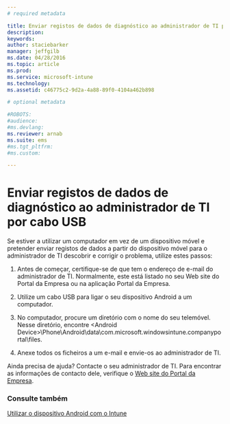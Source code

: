 ```yaml
---
# required metadata

title: Enviar registos de dados de diagnóstico ao administrador de TI por cabo USB | Microsoft Intune
description:
keywords:
author: staciebarker
manager: jeffgilb
ms.date: 04/28/2016
ms.topic: article
ms.prod:
ms.service: microsoft-intune
ms.technology:
ms.assetid: c46775c2-9d2a-4a88-89f0-4104a462b898

# optional metadata

#ROBOTS:
#audience:
#ms.devlang:
ms.reviewer: arnab
ms.suite: ems
#ms.tgt_pltfrm:
#ms.custom:

---
```



# Enviar registos de dados de diagnóstico ao administrador de TI por cabo USB

Se estiver a utilizar um computador em vez de um dispositivo móvel e pretender enviar registos de dados a partir do dispositivo móvel para o administrador de TI descobrir e corrigir o problema, utilize estes passos:

1.  Antes de começar, certifique-se de que tem o endereço de e-mail do administrador de TI. Normalmente, este está listado no seu Web site do Portal da Empresa ou na aplicação Portal da Empresa.

2.  Utilize um cabo USB para ligar o seu dispositivo Android a um computador.

3.  No computador, procure um diretório com o nome do seu telemóvel. Nesse diretório, encontre &lt;Android Device&gt;\Phone\Android\data\com.microsoft.windowsintune.companyportal\files\.

4.  Anexe todos os ficheiros a um e-mail e envie-os ao administrador de TI.

Ainda precisa de ajuda? Contacte o seu administrador de TI. Para encontrar as informações de contacto dele, verifique o [Web site do Portal da Empresa](http://portal.manage.microsoft.com).

### Consulte também
[Utilizar o dispositivo Android com o Intune](using-your-android-device-with-intune.md)

<!--HONumber=Jun16_HO2-->


